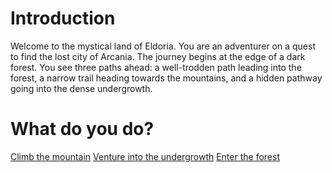 # Introduction

Welcome to the mystical land of Eldoria. You are an adventurer on a quest to find the lost city of Arcania. The journey begins at the edge of a dark forest. You see three paths ahead: a well-trodden path leading into the forest, a narrow trail heading towards the mountains, and a hidden pathway going into the dense undergrowth.

# What do you do?
[Climb the mountain](mountain.md)
[Venture into the undergrowth](undergrowth.md)
[Enter the forest](forest.md)
